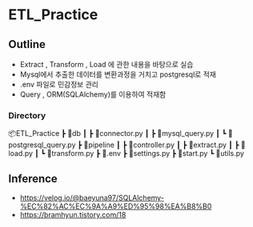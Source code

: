 # ETL_Practice
## Outline
* Extract , Transform , Load 에 관한 내용을 바탕으로 실습
* Mysql에서 추출한 데이터를 변환과정을 거치고 postgresql로 적재
* .env 파일로 민감정보 관리
* Query , ORM(SQLAlchemy)를 이용하여 적재함

### Directory
📦ETL_Practice
 ┣ 📂db
 ┃ ┣ 📜connector.py
 ┃ ┣ 📜mysql_query.py
 ┃ ┗ 📜postgresql_query.py
 ┣ 📂pipeline
 ┃ ┣ 📜controller.py
 ┃ ┣ 📜extract.py
 ┃ ┣ 📜load.py
 ┃ ┗ 📜transform.py
 ┣ 📜.env
 ┣ 📜settings.py
 ┣ 📜start.py
 ┗ 📜utils.py




## Inference
* https://velog.io/@baeyuna97/SQLAlchemy-%EC%82%AC%EC%9A%A9%ED%95%98%EA%B8%B0
* https://bramhyun.tistory.com/18
